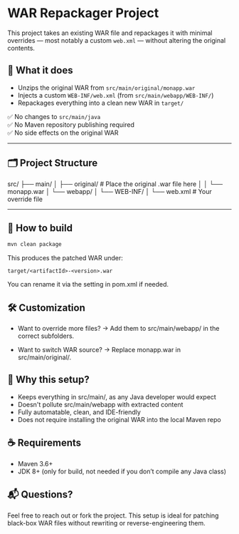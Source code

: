 # WAR Repackager Project

This project takes an existing WAR file and repackages it with minimal overrides — most notably a custom `web.xml` — without altering the original contents.

## 🧩 What it does

- Unzips the original WAR from `src/main/original/monapp.war`
- Injects a custom `WEB-INF/web.xml` (from `src/main/webapp/WEB-INF/`)
- Repackages everything into a clean new WAR in `target/`

✅ No changes to `src/main/java`  
✅ No Maven repository publishing required  
✅ No side effects on the original WAR

---

## 🗂️ Project Structure

src/
├── main/
│ ├── original/ # Place the original .war file here
│ │ └── monapp.war
│ └── webapp/
│ └── WEB-INF/
│ └── web.xml # Your override file


---

## 🚀 How to build

```bash
mvn clean package
```

This produces the patched WAR under:

```php-template
target/<artifactId>-<version>.war
```

You can rename it via the <finalName> setting in pom.xml if needed.

## 🛠️ Customization

* Want to override more files?
→ Add them to src/main/webapp/ in the correct subfolders.

* Want to switch WAR source?
→ Replace monapp.war in src/main/original/.

## 🧠 Why this setup?

* Keeps everything in src/main/, as any Java developer would expect
* Doesn't pollute src/main/webapp with extracted content
* Fully automatable, clean, and IDE-friendly
* Does not require installing the original WAR into the local Maven repo

## ☕ Requirements

* Maven 3.6+
* JDK 8+ (only for build, not needed if you don’t compile any Java class)


## 📬 Questions?
Feel free to reach out or fork the project.
This setup is ideal for patching black-box WAR files without rewriting or reverse-engineering them.

